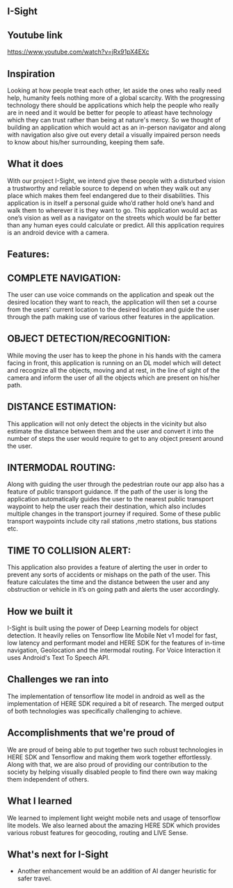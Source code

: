 ## I-Sight

## Youtube link
https://www.youtube.com/watch?v=jRx91pX4EXc

## Inspiration

Looking at how people treat each other, let aside the ones who really need help, humanity feels nothing more of a global scarcity. With the progressing technology there should be applications which help the people who really are in need and it would be better for people to atleast have technology which they can trust rather than being at nature's mercy. So we thought of building an application which would act as an in-person navigator and along with navigation also give out every detail a visually impaired person needs to know about his/her surrounding, keeping them safe.

## What it does

With our project I-Sight, we intend give these people with a disturbed vision a
trustworthy and reliable source to depend on when they walk out any place
which makes them feel endangered due to their disabilities. This application is in
itself a personal guide who’d rather hold one’s hand and walk them to wherever it
is they want to go. This application would act as one’s vision as well as a navigator
on the streets which would be far better than any human eyes could calculate or
predict. All this application requires is an android device with a camera.

## Features:

## COMPLETE NAVIGATION:

The user can use voice commands on the application and speak out the desired
location they want to reach, the application will then set a course from the users'
current location to the desired location and guide the user through the path
making use of various other features in the application.

## OBJECT DETECTION/RECOGNITION:

While moving the user has to keep the phone in his hands with the camera facing
in front, this application is running on an DL model which will detect and
recognize all the objects, moving and at rest, in the line of sight of the camera and
inform the user of all the objects which are present on his/her path.

## DISTANCE ESTIMATION:
This application will not only detect the objects in the vicinity but also estimate
the distance between them and the user and convert it into the number of steps
the user would require to get to any object present around the user.

## INTERMODAL ROUTING:
Along with guiding the user through the pedestrian route our app also has a feature 
of public transport guidance. If the path of the user is long the application automatically 
guides the user to the nearest public transport waypoint to help the user reach their 
destination, which also includes multiple changes in the transport journey if required.
Some of these public transport waypoints include city rail stations ,metro stations, bus stations etc.


## TIME TO COLLISION ALERT:
This application also provides a feature of alerting the user in order to prevent
any sorts of accidents or mishaps on the path of the user. This feature calculates
the time and the distance between the user and any obstruction or vehicle in it’s
on going path and alerts the user accordingly.


## How we built it

I-Sight is built using the power of Deep Learning models for object detection. It heavily relies on Tensorflow lite Mobile Net v1 model for fast, low latency and performant model and HERE SDK for the features of in-time navigation, Geolocation and the intermodal routing. For Voice Interaction it uses Android's Text To Speech API.

## Challenges we ran into

The implementation of tensorflow lite model in android as well as the implementation of HERE SDK required a bit of research. The merged output of both technologies was specifically challenging to achieve.

## Accomplishments that we're proud of

We are proud of being able to put together two such robust technologies in HERE SDK and Tensorflow and making them work together effortlessly. Along with that, we are also proud of providing our contribution to the society by helping visually disabled people to find there own way making them independent of others. 

## What I learned

We learned to implement light weight mobile nets and usage of tensorflow lite models. We also learned about the amazing HERE SDK which provides various robust features for geocoding, routing and LIVE Sense.

## What's next for I-Sight

- Another enhancement would be an addition of AI danger heuristic for safer travel.
